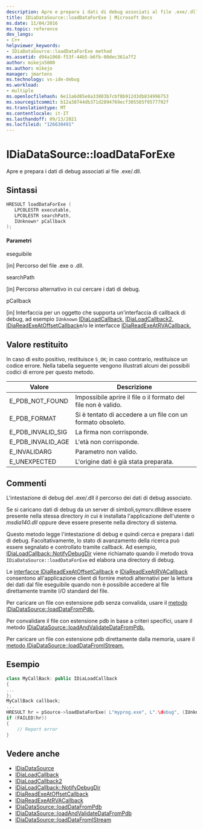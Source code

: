 ```yaml
---
description: Apre e prepara i dati di debug associati al file .exe/.dll.
title: IDiaDataSource::loadDataForExe | Microsoft Docs
ms.date: 11/04/2016
ms.topic: reference
dev_langs:
- C++
helpviewer_keywords:
- IDiaDataSource::loadDataForExe method
ms.assetid: d94a1068-f53f-44b5-b6fb-00dec361a7f2
author: mikejo5000
ms.author: mikejo
manager: jmartens
ms.technology: vs-ide-debug
ms.workload:
- multiple
ms.openlocfilehash: 6e11a6d85e8a33803b7cbf8b912d3db834996753
ms.sourcegitcommit: b12a38744db371d2894769ecf305585f9577792f
ms.translationtype: MT
ms.contentlocale: it-IT
ms.lasthandoff: 09/13/2021
ms.locfileid: "126630491"
---
```

# <a name="idiadatasourceloaddataforexe"></a>IDiaDataSource::loadDataForExe
Apre e prepara i dati di debug associati al file .exe/.dll.

## <a name="syntax"></a>Sintassi

```C++
HRESULT loadDataForExe (
   LPCOLESTR executable,
   LPCOLESTR searchPath,
   IUnknown* pCallback
);
```

#### <a name="parameters"></a>Parametri
eseguibile

[in] Percorso del file .exe o .dll.

searchPath

[in] Percorso alternativo in cui cercare i dati di debug.

pCallback

[in] Interfaccia per un oggetto che supporta un'interfaccia di callback di debug, ad esempio `IUnknown` [IDiaLoadCallback,](../../debugger/debug-interface-access/idialoadcallback.md) [IDiaLoadCallback2,](../../debugger/debug-interface-access/idialoadcallback2.md) [IDiaReadExeAtOffsetCallback](../../debugger/debug-interface-access/idiareadexeatoffsetcallback.md)e/o le interfacce [IDiaReadExeAtRVACallback.](../../debugger/debug-interface-access/idiareadexeatrvacallback.md)

## <a name="return-value"></a>Valore restituito
In caso di esito positivo, restituisce `S_OK`; in caso contrario, restituisce un codice errore. Nella tabella seguente vengono illustrati alcuni dei possibili codici di errore per questo metodo.

|Valore|Descrizione|
|-----------|-----------------|
|E_PDB_NOT_FOUND|Impossibile aprire il file o il formato del file non è valido.|
|E_PDB_FORMAT|Si è tentato di accedere a un file con un formato obsoleto.|
|E_PDB_INVALID_SIG|La firma non corrisponde.|
|E_PDB_INVALID_AGE|L'età non corrisponde.|
|E_INVALIDARG|Parametro non valido.|
|E_UNEXPECTED|L'origine dati è già stata preparata.|

## <a name="remarks"></a>Commenti
L'intestazione di debug del .exe/.dll il percorso dei dati di debug associato.

Se si caricano dati di debug da un server di simboli,symsrv.dlldeve essere presente nella stessa directory *in* cui è installata l'applicazione dell'utente o *msdia140.dll* oppure deve essere presente nella directory di sistema.

Questo metodo legge l'intestazione di debug e quindi cerca e prepara i dati di debug. Facoltativamente, lo stato di avanzamento della ricerca può essere segnalato e controllato tramite callback. Ad esempio, [IDiaLoadCallback::NotifyDebugDir](../../debugger/debug-interface-access/idialoadcallback-notifydebugdir.md) viene richiamato quando il metodo trova `IDiaDataSource::loadDataForExe` ed elabora una directory di debug.

Le [interfacce IDiaReadExeAtOffsetCallback](../../debugger/debug-interface-access/idiareadexeatoffsetcallback.md) e [IDiaReadExeAtRVACallback](../../debugger/debug-interface-access/idiareadexeatrvacallback.md) consentono all'applicazione client di fornire metodi alternativi per la lettura dei dati dal file eseguibile quando non è possibile accedere al file direttamente tramite I/O standard del file.

Per caricare un file con estensione pdb senza convalida, usare il [metodo IDiaDataSource::loadDataFromPdb.](../../debugger/debug-interface-access/idiadatasource-loaddatafrompdb.md)

Per convalidare il file con estensione pdb in base a criteri specifici, usare il metodo [IDiaDataSource::loadAndValidateDataFromPdb.](../../debugger/debug-interface-access/idiadatasource-loadandvalidatedatafrompdb.md)

Per caricare un file con estensione pdb direttamente dalla memoria, usare il [metodo IDiaDataSource::loadDataFromIStream.](../../debugger/debug-interface-access/idiadatasource-loaddatafromistream.md)

## <a name="example"></a>Esempio

```C++
class MyCallBack: public IDiaLoadCallback
{
...
};
MyCallBack callback;
...
HRESULT hr = pSource->loadDataForExe( L"myprog.exe", L".\debug", (IUnknown*)&callback);
if (FAILED(hr))
{
    // Report error
}
```

## <a name="see-also"></a>Vedere anche
- [IDiaDataSource](../../debugger/debug-interface-access/idiadatasource.md)
- [IDiaLoadCallback](../../debugger/debug-interface-access/idialoadcallback.md)
- [IDiaLoadCallback2](../../debugger/debug-interface-access/idialoadcallback2.md)
- [IDiaLoadCallback::NotifyDebugDir](../../debugger/debug-interface-access/idialoadcallback-notifydebugdir.md)
- [IDiaReadExeAtOffsetCallback](../../debugger/debug-interface-access/idiareadexeatoffsetcallback.md)
- [IDiaReadExeAtRVACallback](../../debugger/debug-interface-access/idiareadexeatrvacallback.md)
- [IDiaDataSource::loadDataFromPdb](../../debugger/debug-interface-access/idiadatasource-loaddatafrompdb.md)
- [IDiaDataSource::loadAndValidateDataFromPdb](../../debugger/debug-interface-access/idiadatasource-loadandvalidatedatafrompdb.md)
- [IDiaDataSource::loadDataFromIStream](../../debugger/debug-interface-access/idiadatasource-loaddatafromistream.md)

